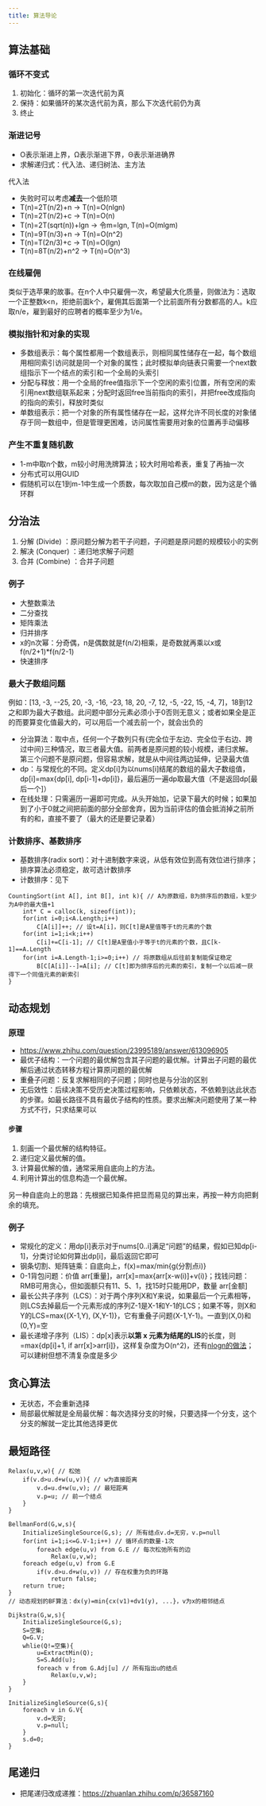 ```yaml
---
title: 算法导论
---
```


算法基础
--------

### 循环不变式

1. 初始化：循环的第一次迭代前为真
2. 保持：如果循环的某次迭代前为真，那么下次迭代前仍为真
3. 终止

### 渐进记号

* O表示渐进上界，Ω表示渐进下界，Θ表示渐进确界
* 求解递归式：代入法、递归树法、主方法

代入法

* 失败时可以考虑**减去**一个低阶项
* T(n)=2T(n/2)+n -> T(n)=O(nlgn)
* T(n)=2T(n/2)+c -> T(n)=O(n)
* T(n)=2T(sqrt(n))+lgn -> 令m=lgn, T(n)=O(mlgm)
* T(n)=9T(n/3)+n -> T(n)=O(n^2)
* T(n)=T(2n/3)+c -> T(n)=O(lgn)
* T(n)=8T(n/2)+n^2 -> T(n)=O(n^3)

### 在线雇佣

类似于选苹果的故事。在n个人中只雇佣一次，希望最大化质量，则做法为：选取一个正整数k\<n，拒绝前面k个，雇佣其后面第一个比前面所有分数都高的人。k应取n/e，雇到最好的应聘者的概率至少为1/e。

### 模拟指针和对象的实现

* 多数组表示：每个属性都用一个数组表示，则相同属性储存在一起，每个数组用相同索引访问就是同一个对象的属性；此时模拟单向链表只需要一个next数组指示下一个结点的索引和一个全局的头索引
* 分配与释放：用一个全局的free值指示下一个空闲的索引位置，所有空闲的索引用next数组联系起来；分配时返回free当前指向的索引，并把free改成指向的指向的索引，释放时类似
* 单数组表示：把一个对象的所有属性储存在一起，这样允许不同长度的对象储存于同一数组中，但是管理更困难，访问属性需要用对象的位置再手动偏移

### 产生不重复随机数

* 1-m中取n个数，m较小时用洗牌算法；较大时用哈希表，重复了再抽一次
* 分布式可以用GUID
* 假随机可以在1到m-1中生成一个质数，每次取加自己模m的数，因为这是个循环群

分治法
------

1. 分解 (Divide) ：原问题分解为若干子问题，子问题是原问题的规模较小的实例
2. 解决 (Conquer) ：递归地求解子问题
3. 合并 (Combine) ：合并子问题

### 例子

* 大整数乘法
* 二分查找
* 矩阵乘法
* 归并排序
* x的n次幂：分奇偶，n是偶数就是f(n/2)相乘，是奇数就再乘以x或f(n/2+1)*f(n/2-1)
* 快速排序

### 最大子数组问题

例如：[13, -3, --25, 20, -3, -16, -23, 18, 20, -7, 12, -5, -22, 15, -4, 7]，18到12之和即为最大子数组。此问题中部分元素必须小于0否则无意义；或者如果全是正的而要算变化值最大的，可以用后一个减去前一个，就会出负的

* 分治算法：取中点，任何一个子数列只有{完全位于左边、完全位于右边、跨过中间}三种情况，取三者最大值。前两者是原问题的较小规模，递归求解。第三个问题不是原问题，但容易求解，就是从中间往两边延伸，记录最大值
* dp：与常规化的不同。定义dp[i]为以nums[i]结尾的数组的最大子数组值，dp[i]=max{dp[i], dp[i-1]+dp[i]}，最后遍历一遍dp取最大值（不是返回dp[最后一个]）
* 在线处理：只需遍历一遍即可完成。从头开始加，记录下最大的时候；如果加到了小于0就之间把前面的部分全部舍弃，因为当前评估的值会抵消掉之前所有的和，直接不要了（最大的还是要记录着）

### 计数排序、基数排序

* 基数排序(radix sort)：对十进制数字来说，从低有效位到高有效位进行排序；排序算法必须稳定，故可选计数排序
* 计数排序：见下

```
CountingSort(int A[], int B[], int k){ // A为原数组，B为排序后的数组，k至少为A中的最大值+1
    int* C = calloc(k, sizeof(int));
    for(int i=0;i<A.Length;i++)
        C[A[i]]++; // 设t=A[i]，则C[t]是A里值等于t的元素的个数
    for(int i=1;i<k;i++)
        C[i]+=C[i-1]; // C[t]是A里值小于等于t的元素的个数，且C[k-1]==A.Length
    for(int i=A.Length-1;i>=0;i++) // 将原数组从后往前复制能保证稳定
        B[C[A[i]]--]=A[i]; // C[t]即为排序后的元素的索引，复制一个以后减一获得下一个同值元素的新索引
}
```

动态规划
--------

### 原理

* https://www.zhihu.com/question/23995189/answer/613096905
* 最优子结构：一个问题的最优解包含其子问题的最优解。计算出子问题的最优解后通过状态转移方程计算原问题的最优解
* 重叠子问题：反复求解相同的子问题；同时也是与分治的区别
* 无后效性：后续决策不受历史决策过程影响，只依赖状态，不依赖到达此状态的步骤。如最长路径不具有最优子结构的性质。要求出解决问题使用了某一种方式不行，只求结果可以

#### 步骤

1. 刻画一个最优解的结构特征。
2. 递归定义最优解的值。
3. 计算最优解的值，通常采用自底向上的方法。
4. 利用计算出的信息构造一个最优解。

另一种自底向上的思路：先根据已知条件把显而易见的算出来，再按一种方向把剩余的填充。

### 例子

* 常规化的定义：用dp[i]表示对于nums[0..i]满足“问题”的结果，假如已知dp[i-1]，分类讨论如何算出dp[i]，最后返回它即可
* 钢条切割、矩阵链乘：自底向上，f(x)=max/min{g(分割点i)}
* 0-1背包问题：价值 arr[重量]，arr[x]=max{arr[x-w(i)]+v(i)}；找钱问题：RMB可用贪心，但如面额只有11、5、1，找15时只能用DP，数量 arr[金额]
* 最长公共子序列（LCS）：对于两个序列X和Y来说，如果最后一个元素相等，则LCS去掉最后一个元素形成的序列Z-1是X-1和Y-1的LCS；如果不等，则X和Y的LCS=max{(X-1,Y), (X,Y-1)}，它有重叠子问题(X-1,Y-1)。一直到(X,0)和(0,Y)=空
* 最长递增子序列（LIS）：dp[x]表示**以第 x 元素为结尾的LIS**的长度，则=max{dp[i]+1, if arr[x]\>arr[i]}，这样复杂度为O(n^2)，还有[nlogn的做法](https://blog.csdn.net/joylnwang/article/details/6766317)；可以建树但想不清复杂度是多少

贪心算法
--------

* 无状态，不会重新选择
* 局部最优解就是全局最优解：每次选择分支的时候，只要选择一个分支，这个分支的解就一定比其他选择更优

## 最短路径

```
Relax(u,v,w){ // 松弛
    if(v.d>u.d+w(u,v)){ // w为直接距离
        v.d=u.d+w(u,v); // 最短距离
        v.p=u; // 前一个结点
    }
}

BellmanFord(G,w,s){
    InitializeSingleSource(G,s); // 所有结点v.d=无穷，v.p=null
    for(int i=1;i<=G.V-1;i++) // 循环点的数量-1次
        foreach edge(u,v) from G.E // 每次松弛所有的边
            Relax(u,v,w);
    foreach edge(u,v) from G.E
        if(v.d>u.d+w(u,v)) // 存在权重为负的环路
            return false;
    return true;
}
// 动态规划的BF算法：dx(y)=min{cx(v1)+dv1(y), ...}，v为x的相邻结点

Dijkstra(G,w,s){
    InitializeSingleSource(G,s);
    S=空集;
    Q=G.V;
    whlie(Q!=空集){
        u=ExtractMin(Q);
        S=S.Add(u);
        foreach v from G.Adj[u] // 所有指出u的结点
            Relax(u,v,w);
    }
}

InitializeSingleSource(G,s){
    foreach v in G.V{
        v.d=无穷;
        v.p=null;
    }
    s.d=0;
}
```

尾递归
------

* 把尾递归改成递推：https://zhuanlan.zhihu.com/p/36587160
